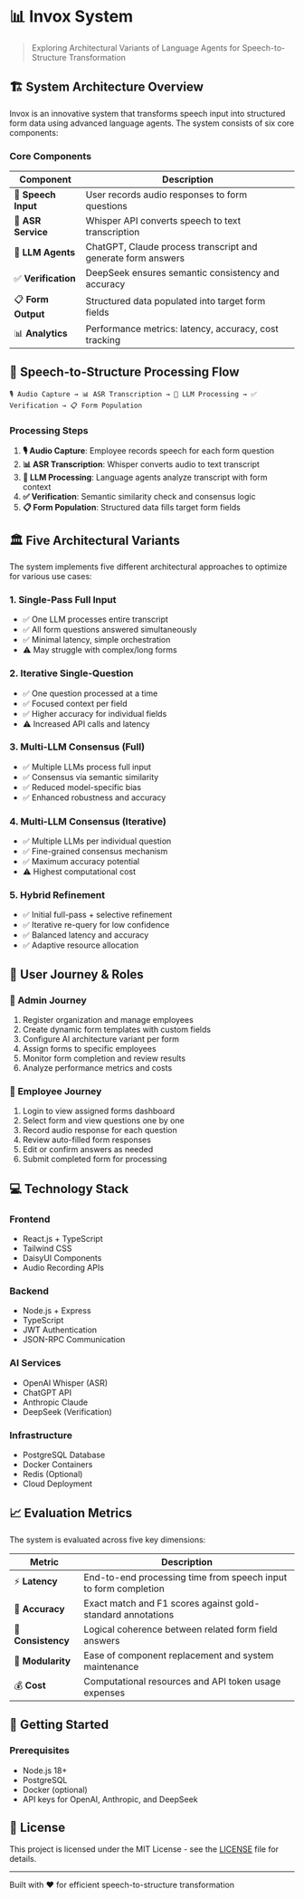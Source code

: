 # 📊 Invox System

> Exploring Architectural Variants of Language Agents for Speech-to-Structure Transformation

## 🏗️ System Architecture Overview

Invox is an innovative system that transforms speech input into structured form data using advanced language agents. The system consists of six core components:

### Core Components

| Component | Description |
|-----------|-------------|
| 🎤 **Speech Input** | User records audio responses to form questions |
| 📝 **ASR Service** | Whisper API converts speech to text transcription |
| 🧠 **LLM Agents** | ChatGPT, Claude process transcript and generate form answers |
| ✅ **Verification** | DeepSeek ensures semantic consistency and accuracy |
| 📋 **Form Output** | Structured data populated into target form fields |
| 📊 **Analytics** | Performance metrics: latency, accuracy, cost tracking |

## 🔄 Speech-to-Structure Processing Flow

```
🎙️ Audio Capture → 📊 ASR Transcription → 🧠 LLM Processing → ✅ Verification → 📋 Form Population
```

### Processing Steps

1. **🎙️ Audio Capture**: Employee records speech for each form question
2. **📊 ASR Transcription**: Whisper converts audio to text transcript
3. **🧠 LLM Processing**: Language agents analyze transcript with form context
4. **✅ Verification**: Semantic similarity check and consensus logic
5. **📋 Form Population**: Structured data fills target form fields

## 🏛️ Five Architectural Variants

The system implements five different architectural approaches to optimize for various use cases:

### 1. Single-Pass Full Input
- ✅ One LLM processes entire transcript
- ✅ All form questions answered simultaneously
- ✅ Minimal latency, simple orchestration
- ⚠️ May struggle with complex/long forms

### 2. Iterative Single-Question
- ✅ One question processed at a time
- ✅ Focused context per field
- ✅ Higher accuracy for individual fields
- ⚠️ Increased API calls and latency

### 3. Multi-LLM Consensus (Full)
- ✅ Multiple LLMs process full input
- ✅ Consensus via semantic similarity
- ✅ Reduced model-specific bias
- ✅ Enhanced robustness and accuracy

### 4. Multi-LLM Consensus (Iterative)
- ✅ Multiple LLMs per individual question
- ✅ Fine-grained consensus mechanism
- ✅ Maximum accuracy potential
- ⚠️ Highest computational cost

### 5. Hybrid Refinement
- ✅ Initial full-pass + selective refinement
- ✅ Iterative re-query for low confidence
- ✅ Balanced latency and accuracy
- ✅ Adaptive resource allocation

## 👥 User Journey & Roles

### 🔧 Admin Journey
1. Register organization and manage employees
2. Create dynamic form templates with custom fields
3. Configure AI architecture variant per form
4. Assign forms to specific employees
5. Monitor form completion and review results
6. Analyze performance metrics and costs

### 👤 Employee Journey
1. Login to view assigned forms dashboard
2. Select form and view questions one by one
3. Record audio response for each question
4. Review auto-filled form responses
5. Edit or confirm answers as needed
6. Submit completed form for processing

## 💻 Technology Stack

### Frontend
- React.js + TypeScript
- Tailwind CSS
- DaisyUI Components
- Audio Recording APIs

### Backend
- Node.js + Express
- TypeScript
- JWT Authentication
- JSON-RPC Communication

### AI Services
- OpenAI Whisper (ASR)
- ChatGPT API
- Anthropic Claude
- DeepSeek (Verification)

### Infrastructure
- PostgreSQL Database
- Docker Containers
- Redis (Optional)
- Cloud Deployment

## 📈 Evaluation Metrics

The system is evaluated across five key dimensions:

| Metric | Description |
|--------|-------------|
| ⚡ **Latency** | End-to-end processing time from speech input to form completion |
| 🎯 **Accuracy** | Exact match and F1 scores against gold-standard annotations |
| 🔗 **Consistency** | Logical coherence between related form field answers |
| 🔧 **Modularity** | Ease of component replacement and system maintenance |
| 💰 **Cost** | Computational resources and API token usage expenses |

## 🚀 Getting Started

### Prerequisites
- Node.js 18+ 
- PostgreSQL
- Docker (optional)
- API keys for OpenAI, Anthropic, and DeepSeek

## 📄 License

This project is licensed under the MIT License - see the [LICENSE](LICENSE) file for details.

---

Built with ❤️ for efficient speech-to-structure transformation
